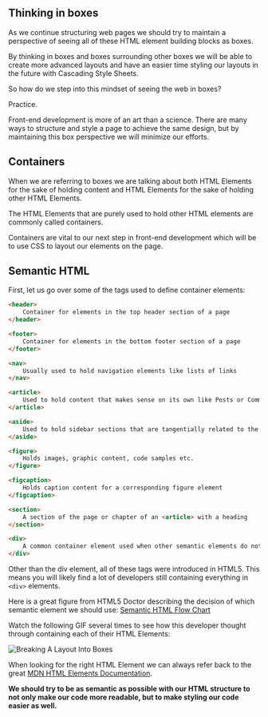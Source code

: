 ## Thinking in boxes

As we continue structuring web pages we should try to maintain a perspective of seeing all of these HTML element building blocks as boxes.

By thinking in boxes and boxes surrounding other boxes we will be able to create more advanced layouts and have an easier time styling our layouts in the future with Cascading Style Sheets.

So how do we step into this mindset of seeing the web in boxes? 

Practice.

Front-end development is more of an art than a science. There are many ways to structure and style a page to achieve the same design, but by maintaining this box perspective we will minimize our efforts.

## Containers

When we are referring to boxes we are talking about both HTML Elements for the sake of holding content and HTML Elements for the sake of holding other HTML Elements.

The HTML Elements that are purely used to hold other HTML elements are commonly called containers.

Containers are vital to our next step in front-end development which will be to use CSS to layout our elements on the page.

## Semantic HTML

First, let us go over some of the tags used to define container elements:

```html
<header>
    Container for elements in the top header section of a page
</header>
```

```html
<footer>
    Container for elements in the bottom footer section of a page
</footer>
```

```html
<nav>
    Usually used to hold navigation elements like lists of links
</nav>
```

```html
<article>
    Used to hold content that makes sense on its own like Posts or Comments
</article>
```

```html
<aside>
    Used to hold sidebar sections that are tangentially related to the content
</aside>
```

```html
<figure>
    Holds images, graphic content, code samples etc.
</figure>
```

```html
<figcaption>
    Holds caption content for a corresponding figure element
</figcaption>
```

```html
<section>
    A section of the page or chapter of an <article> with a heading
</section>
```

```html
<div>
    A common container element used when other semantic elements do not seem appropriate
</div>
```

Other than the div element, all of these tags were introduced in HTML5. This means you will likely find a lot of developers still containing everything in `<div>` elements.

Here is a great figure from HTML5 Doctor describing the decision of which semantic element we should use: [Semantic HTML Flow Chart](http://html5doctor.com/downloads/h5d-sectioning-flowchart.png)

Watch the following GIF several times to see how this developer thought through containing each of their HTML Elements:

![Breaking A Layout Into Boxes](http://assets.aaonline.io/fullstack/html-css/demos/css_demos/lectures/navbar.gif)

When looking for the right HTML Element we can always refer back to the great [MDN HTML Elements Documentation](https://developer.mozilla.org/en-US/docs/Web/HTML/Element).

**We should try to be as semantic as possible with our HTML structure to not only make our code more readable, but to make styling our code easier as well.**
